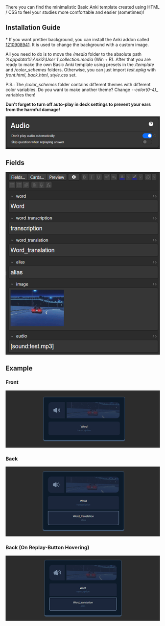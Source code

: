 There you can find the minimalistic Basic Anki template created using HTML / CSS to feel your studies more comfortable and easier (sometimes)!

## Installation Guide

\* If you want prettier background, you can install the Anki addon called [1210908941](https://ankiweb.net/shared/info/1210908941). It is used to change the background with a custom image.

All you need to do is to move the _/media_ folder to the absolute path _%appdata%\\Anki2\\User 1\\collection.media_ (Win + R). After that you are ready to make the own Basic Anki template using presets in the _/template_ and _/color_schemes_ folders. Otherwise, you can just import _test.apkg_ with _front.html_, _back.html_, _style.css_ set.

P.S.: The _/color_schemes_ folder contains different themes with different color variables. Do you want to make another theme? Change _--color(0-4)__ variables then!

**Don't forget to turn off auto-play in deck settings to prevent your ears from the harmful damage!**

<img src="./assets/auto-play.png" />

## Fields

<img src="./assets/fields.png" />

## Example

### Front

<img src="./assets/front.png" />

### Back

<img src="./assets/back.png" />

### Back (On Replay-Button Hovering)

<img src="./assets/hover.png" />